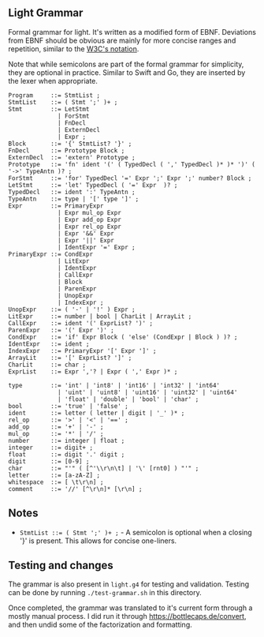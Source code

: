 ## Light Grammar
Formal grammar for light. It's written as a modified form of EBNF. Deviations from EBNF should be obvious are mainly for more concise ranges and repetition, similar to the [W3C's notation](https://www.w3.org/TR/xquery-31/#EBNFNotation).

Note that while semicolons are part of the formal grammar for simplicity, they are optional in practice. Similar to Swift and Go, they are inserted by the lexer when appropriate.

```ebnf
Program     ::= StmtList ;
StmtList    ::= ( Stmt ';' )+ ;
Stmt        ::= LetStmt
              | ForStmt
              | FnDecl
              | ExternDecl
              | Expr ;
Block       ::= '{' StmtList? '}' ;
FnDecl      ::= Prototype Block ;
ExternDecl  ::= 'extern' Prototype ;
Prototype   ::= 'fn' ident '(' ( TypedDecl ( ',' TypedDecl )* )* ')' ( '->' TypeAntn )? ;
ForStmt     ::= 'for' TypedDecl '=' Expr ';' Expr ';' number? Block ;
LetStmt     ::= 'let' TypedDecl ( '=' Expr  )? ;
TypedDecl   ::= ident ':' TypeAntn ;
TypeAntn    ::= type | '[' type ']' ;
Expr        ::= PrimaryExpr
              | Expr mul_op Expr
              | Expr add_op Expr
              | Expr rel_op Expr
              | Expr '&&' Expr
              | Expr '||' Expr
              | IdentExpr '=' Expr ;
PrimaryExpr ::= CondExpr
              | LitExpr
              | IdentExpr
              | CallExpr
              | Block
              | ParenExpr
              | UnopExpr
              | IndexExpr ;
UnopExpr    ::= ( '-' | '!' ) Expr ;
LitExpr     ::= number | bool | CharLit | ArrayLit ;
CallExpr    ::= ident '(' ExprList? ')' ;
ParenExpr   ::= '(' Expr ')' ;
CondExpr    ::= 'if' Expr Block ( 'else' (CondExpr | Block ) )? ;
IdentExpr   ::= ident ;
IndexExpr   ::= PrimaryExpr '[' Expr ']' ;
ArrayLit    ::= '[' ExprList? ']' ;
CharLit     ::= char ;
ExprList    ::= Expr ','? | Expr ( ',' Expr )* ;

type        ::= 'int' | 'int8' | 'int16' | 'int32' | 'int64'
              | 'uint' | 'uint8' | 'uint16' | 'uint32' | 'uint64'
              | 'float' | 'double' | 'bool' | 'char' ;
bool        ::= 'true' | 'false' ;
ident       ::= letter ( letter | digit | '_' )* ;
rel_op      ::= '>' | '<' | '==' ;
add_op      ::= '+' | '-' ;
mul_op      ::= '*' | '/' ;
number      ::= integer | float ;
integer     ::= digit+ ;
float       ::= digit '.' digit ;
digit       ::= [0-9] ;
char        ::= "'" ( [^'\\r\n\t] | '\' [rnt0] ) "'" ;
letter      ::= [a-zA-Z] ;
whitespace  ::= [ \t\r\n] ;
comment     ::= '//' [^\r\n]* [\r\n] ;
```

## Notes
- `StmtList ::= ( Stmt ';' )+ ;` - A semicolon is optional when a closing '}' is present. This allows for concise one-liners.

## Testing and changes
The grammar is also present in `light.g4` for testing and validation. Testing can be done by running `./test-grammar.sh` in this directory.

Once completed, the grammar was translated to it's current form through a mostly manual process. I did run it through https://bottlecaps.de/convert, and then undid some of the factorization and formatting.
